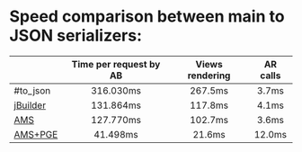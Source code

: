 Speed comparison between main to JSON serializers:
====

|               |Time per request by AB|Views rendering|AR calls|
| ------------- |:--------------------:|:-------------:|:------:|
| #to_json      | 316.030ms            | 267.5ms       | 3.7ms  |
| [jBuilder](https://github.com/rails/jbuilder)      | 131.864ms            | 117.8ms       | 4.1ms  |
| [AMS](https://github.com/rails-api/active_model_serializers)           | 127.770ms            | 102.7ms       | 3.6ms  |
| [AMS+PGE](https://github.com/dockyard/postgres_ext-serializers)       | 41.498ms             | 21.6ms        | 12.0ms |

